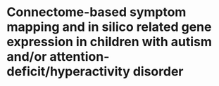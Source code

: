# Connectome-based symptom mapping and in silico related gene expression in children with autism and/or attention-deficit/hyperactivity disorder
